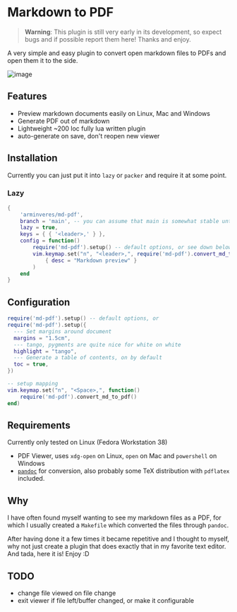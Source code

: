 # Markdown to PDF

> **Warning**: This plugin is still very early in its development, so expect bugs and if possible
> report them here! Thanks and enjoy.

A very simple and easy plugin to convert open markdown files to PDFs and open them it to the side.

![image](https://github.com/arminveres/md-pdf.nvim/assets/45210978/0c9cefb4-43b0-4cb5-8cb6-4b74802d7838)

## Features

- Preview markdown documents easily on Linux, Mac and Windows
- Generate PDF out of markdown
- Lightweight ~200 loc fully lua written plugin
- auto-generate on save, don't reopen new viewer

## Installation

Currently you can just put it into `lazy` or `packer` and require it at some point.

### Lazy

```lua
{
    'arminveres/md-pdf',
    branch = 'main', -- you can assume that main is somewhat stable until releases will be made
    lazy = true,
    keys = { { '<leader>,' } },
    config = function()
        require('md-pdf').setup() -- default options, or see down below for further options
        vim.keymap.set("n", "<leader>,", require('md-pdf').convert_md_to_pdf,
            { desc = "Markdown preview" }
        )
    end
}
```

## Configuration

```lua
require('md-pdf').setup() -- default options, or
require('md-pdf').setup({
  --- Set margins around document
  margins = "1.5cm",
  --- tango, pygments are quite nice for white on white
  highlight = "tango",
  --- Generate a table of contents, on by default
  toc = true,
})

-- setup mapping
vim.keymap.set("n", "<Space>,", function()
    require('md-pdf').convert_md_to_pdf()
end)
```

## Requirements

Currently only tested on Linux (Fedora Workstation 38)

- PDF Viewer, uses `xdg-open` on Linux, `open` on Mac and `powershell` on Windows
- [`pandoc`](https://pandoc.org/installing.html) for conversion, also probably some TeX distribution
  with `pdflatex` included.

## Why

I have often found myself wanting to see my markdown files as a PDF, for which I usually created a
`Makefile` which converted the files through `pandoc`.

After having done it a few times it became repetitive and I thought to myself, why not just create a
plugin that does exactly that in my favorite text editor.
And tada, here it is! Enjoy :D

## TODO

- change file viewed on file change
- exit viewer if file left/buffer changed, or make it configurable
